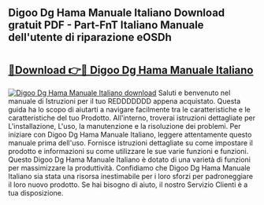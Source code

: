 ## Digoo Dg Hama Manuale Italiano Download gratuit PDF - Part-FnT Italiano Manuale dell'utente di riparazione eOSDh

# <h2><a href="http://dffhnz.blite.top/?on=Digoo+Dg+Hama+Manuale+Italiano">🔗Download 👉🔴 Digoo Dg Hama Manuale Italiano</a></h2>

[![Digoo Dg Hama Manuale Italiano download](https://i.imgur.com/lujVjoI.png)](http://dffhnz.blite.top/?on=Digoo+Dg+Hama+Manuale+Italiano)
Saluti e benvenuto nel manuale di Istruzioni per il tuo REDDDDDDD appena acquistato. Questa guida ha lo scopo di aiutarti a navigare facilmente tra le caratteristiche e le caratteristiche del tuo Prodotto. All'interno, troverai istruzioni dettagliate per L'installazione, L'uso, la manutenzione e la risoluzione dei problemi. Per iniziare con Digoo Dg Hama Manuale Italiano, leggere attentamente questo manuale prima dell'uso. Fornisce istruzioni dettagliate su come impostare il prodotto e informazioni su come utilizzare le sue varie funzioni e funzioni. Questo Digoo Dg Hama Manuale Italiano è dotato di una varietà di funzioni per massimizzare la produttività. Confidiamo che Digoo Dg Hama Manuale Italiano sia stata una risorsa inestimabile per i loro sforzi per padroneggiare il loro nuovo prodotto. Se hai bisogno di aiuto, il nostro Servizio Clienti è a tua disposizione.
